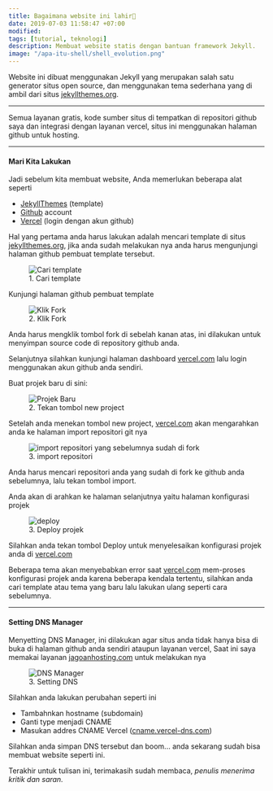 ```yaml
---
title: Bagaimana website ini lahir👶
date: 2019-07-03 11:58:47 +07:00
modified:
tags: [tutorial, teknologi]
description: Membuat website statis dengan bantuan framework Jekyll.
image: "/apa-itu-shell/shell_evolution.png"
---
```



Website ini dibuat menggunakan Jekyll yang merupakan salah satu generator situs open source, dan menggunakan tema sederhana yang di ambil dari situs <a href="https://jekyllthemes.org/">jekyllthemes.org</a>.

<hr>

Semua layanan gratis, kode sumber situs di tempatkan di repositori github saya dan integrasi dengan layanan vercel, situs ini menggunakan halaman github untuk hosting.

<hr>

#### Mari Kita Lakukan
Jadi sebelum kita membuat website, Anda memerlukan beberapa alat seperti

- [JekyllThemes](https://jekyllthemes.org) (template)
- [Github](https://github.com/) account
- [Vercel](https://vercel.com/) (login dengan akun github)

Hal yang pertama anda harus lakukan adalah mencari template di situs <a href="https://jekyllthemes.org">jekyllthemes.org</a>, jika anda sudah melakukan nya anda harus mengunjungi halaman github pembuat template tersebut.

<figure>
<img src="https://g.top4top.io/p_2396cyndt1.png" alt="Cari template">
<figcaption>1. Cari template</figcaption>
</figure>

Kunjungi halaman github pembuat template
<figure>
<img src="https://e.top4top.io/p_239601s8b1.png" alt="Klik Fork">
<figcaption>2. Klik Fork</figcaption>
</figure>

Anda harus mengklik tombol fork di sebelah kanan atas, ini dilakukan untuk menyimpan source code di repository github anda.

Selanjutnya silahkan kunjungi halaman dashboard <a href="https://vercel.com">vercel.com</a> lalu login menggunakan akun github anda sendiri.

Buat projek baru di sini:
<figure>
<img src="https://a.top4top.io/p_2396jq1xw1.png" alt="Projek Baru">
<figcaption>2. Tekan tombol new project</figcaption>
</figure>

Setelah anda menekan tombol new project, <a href="https://vercel.com">vercel.com</a> akan mengarahkan anda ke halaman import repositori git nya

<figure>
<img src="https://k.top4top.io/p_2396fyn6h1.png" alt="import repositori yang sebelumnya sudah di fork">
<figcaption>3. import repositori</figcaption>
</figure>

Anda harus mencari repositori anda yang sudah di fork ke github anda sebelumnya, lalu tekan tombol import.

Anda akan di arahkan ke halaman selanjutnya yaitu halaman konfigurasi projek

<figure>
<img src="https://b.top4top.io/p_23969159k1.png" alt="deploy">
<figcaption>3. Deploy projek </figcaption>
</figure>


Silahkan anda tekan tombol Deploy untuk menyelesaikan konfigurasi projek anda di <a href="https://vercel.com">vercel.com</a>

Beberapa tema akan menyebabkan error saat <a href="https://vercel.com">vercel.com</a> mem-proses konfigurasi projek anda karena beberapa kendala tertentu, silahkan anda cari template atau tema yang baru lalu lakukan ulang seperti cara sebelumnya.

<hr>

#### Setting DNS Manager

Menyetting DNS Manager, ini dilakukan agar situs anda tidak hanya bisa di buka di halaman github anda sendiri ataupun layanan vercel, Saat ini saya memakai layanan <a href="https://jagoanhosting.com">jagoanhosting.com</a> untuk melakukan nya

<figure>
<img src="https://c.top4top.io/p_2396p1qzf1.png" alt="DNS Manager">
<figcaption>3. Setting DNS </figcaption>
</figure>

Silahkan anda lakukan perubahan seperti ini
- Tambahnkan hostname (subdomain)
- Ganti type menjadi CNAME
- Masukan addres CNAME Vercel (<a href="cname.vercel-dns.com">cname.vercel-dns.com</a>)

Silahkan anda simpan DNS tersebut dan boom... anda sekarang sudah bisa membuat website seperti ini.

Terakhir untuk tulisan ini, terimakasih sudah membaca, _penulis menerima kritik dan saran._ 
